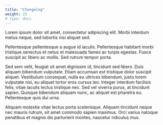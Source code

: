 ```yaml
---
title: "Changelog"
weight: 23
# type: docs
---
```


Lorem ipsum dolor sit amet, consectetur adipiscing elit. 
Morbi interdum metus neque, sed lobortis nisi aliquet sed. 

<!--more-->

Pellentesque pellentesque a augue id iaculis. 
Pellentesque habitant morbi tristique senectus et netus et malesuada fames ac turpis egestas. 
Fusce suscipit ac libero ac mollis. Sed rutrum tempor porta. 

Sed sem velit, feugiat sit amet dignissim id, tincidunt sed libero. 
Duis aliquam bibendum vulputate. 
Etiam accumsan est tristique dolor suscipit aliquet. 
Vestibulum consequat, nulla eu ultrices bibendum, justo lorem vulputate nisi, eu aliquet tortor eros cursus leo. 
Integer interdum facilisis felis, vitae iaculis lectus tristique nec. Sed vel viverra purus, at tincidunt sapien. 
Quisque bibendum aliquam nunc, ac aliquet est pharetra eu. 
Pellentesque quis dui urna. 

Aliquam molestie vitae lectus porta scelerisque. 
Aliquam tincidunt neque nec mauris rutrum, sit amet commodo sapien maximus. 
Orci varius natoque penatibus et magnis dis parturient montes, nascetur ridiculus mus.

